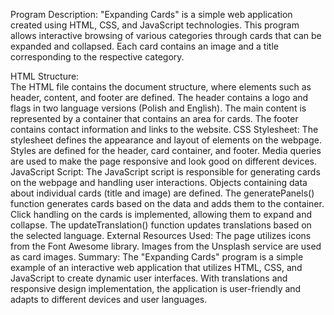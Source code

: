 Program Description:
"Expanding Cards" is a simple web application created using HTML, CSS, and JavaScript technologies. This program allows interactive browsing of various categories through cards that can be expanded and collapsed. Each card contains an image and a title corresponding to the respective category.

HTML Structure:</br>
The HTML file contains the document structure, where elements such as header, content, and footer are defined.
The header contains a logo and flags in two language versions (Polish and English).
The main content is represented by a container that contains an area for cards.
The footer contains contact information and links to the website.
CSS Stylesheet:
The stylesheet defines the appearance and layout of elements on the webpage.
Styles are defined for the header, card container, and footer.
Media queries are used to make the page responsive and look good on different devices.
JavaScript Script:
The JavaScript script is responsible for generating cards on the webpage and handling user interactions.
Objects containing data about individual cards (title and image) are defined.
The generatePanels() function generates cards based on the data and adds them to the container.
Click handling on the cards is implemented, allowing them to expand and collapse.
The updateTranslation() function updates translations based on the selected language.
External Resources Used:
The page utilizes icons from the Font Awesome library.
Images from the Unsplash service are used as card images.
Summary:
The "Expanding Cards" program is a simple example of an interactive web application that utilizes HTML, CSS, and JavaScript to create dynamic user interfaces. With translations and responsive design implementation, the application is user-friendly and adapts to different devices and user languages.
